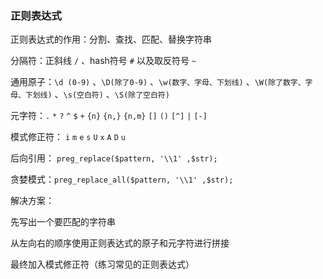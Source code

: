 ### 正则表达式



正则表达式的作用：分割、查找、匹配、替换字符串

分隔符：正斜线 `/` 、hash符号 `#` 以及取反符号 `~`

通用原子：`\d (0-9)` 、`\D(除了0-9)` 、`\w(数字、字母、下划线)` 、`\W(除了数字、字母、下划线)` 、`\s(空白符)` 、`\S(除了空白符)`

元字符：`.`  `*` `?` `^` `$` `+` `{n}` `{n,}` `{n,m}` `[]` `()` `[^]` `|` `[-]`

模式修正符： `i` `m` `e` `s` `U` `x` `A` `D` `u` 

后向引用： `preg_replace($pattern, '\\1' ,$str);`

贪婪模式：`preg_replace_all($pattern, '\\1' ,$str);`



解决方案：

先写出一个要匹配的字符串

从左向右的顺序使用正则表达式的原子和元字符进行拼接

最终加入模式修正符（练习常见的正则表达式）



